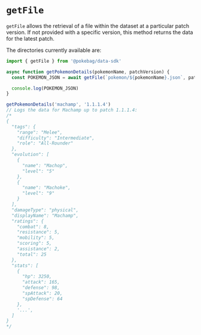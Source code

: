 # `getFile`

`getFile` allows the retrieval of a file within the dataset at a particular patch version. If not provided with a specific version, this method returns the data for the latest patch.

The directories currently available are:

```js
import { getFile } from '@pokebag/data-sdk'

async function getPokemonDetails(pokemonName, patchVersion) {
  const POKEMON_JSON = await getFile(`pokemon/${pokemonName}.json`, patchVersion)

  console.log(POKEMON_JSON)
}

getPokemonDetails('machamp', '1.1.1.4')
// Logs the data for Machamp up to patch 1.1.1.4:
/*
{
  "tags": {
    "range": "Melee",
    "difficulty": "Intermediate",
    "role": "All-Rounder"
  },
  "evolution": [
    {
      "name": "Machop",
      "level": "5"
    },
    {
      "name": "Machoke",
      "level": "9"
    }
  ],
  "damageType": "physical",
  "displayName": "Machamp",
  "ratings": {
    "combat": 8,
    "resistance": 5,
    "mobility": 5,
    "scoring": 5,
    "assistance": 2,
    "total": 25
  },
  "stats": [
    {
      "hp": 3250,
      "attack": 165,
      "defense": 98,
      "spAttack": 20,
      "spDefense": 64
    },
    '...',
  ]
}
*/
```
